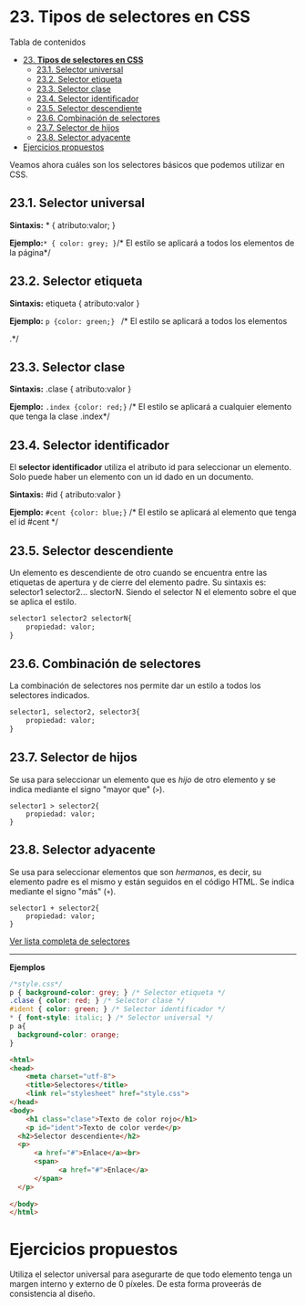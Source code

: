 # 23. **Tipos de selectores en CSS**

Tabla de contenidos

- [23. **Tipos de selectores en CSS**](#23-tipos-de-selectores-en-css)
  - [23.1. Selector universal](#231-selector-universal)
  - [23.2. Selector etiqueta](#232-selector-etiqueta)
  - [23.3. Selector clase](#233-selector-clase)
  - [23.4. Selector identificador](#234-selector-identificador)
  - [23.5. Selector descendiente](#235-selector-descendiente)
  - [23.6. Combinación de selectores](#236-combinación-de-selectores)
  - [23.7. Selector de hijos](#237-selector-de-hijos)
  - [23.8. Selector adyacente](#238-selector-adyacente)
- [Ejercicios propuestos](#ejercicios-propuestos)

Veamos ahora cuáles son los selectores básicos que podemos utilizar en CSS.

## 23.1. Selector universal

**Sintaxis:** * { atributo:valor; }

**Ejemplo:**`* { color: grey; }`/* El estilo se aplicará a todos los elementos de la página*/

## 23.2. Selector etiqueta

**Sintaxis:** etiqueta { atributo:valor }

**Ejemplo:** `p {color: green;} ` /* El estilo se aplicará a todos los elementos <p>.*/

## 23.3. Selector clase

**Sintaxis:** .clase { atributo:valor }

**Ejemplo:** `.index {color: red;}` /* El estilo se aplicará a cualquier elemento que tenga la clase .index*/

## 23.4. Selector identificador

El **selector identificador** utiliza el atributo id para seleccionar un elemento. Solo puede haber un elemento con un id dado en un documento.

**Sintaxis:** #id { atributo:valor }

**Ejemplo:** `#cent {color: blue;}` /* El estilo se aplicará al elemento que tenga el id #cent */

## 23.5. Selector descendiente

Un elemento es descendiente de otro cuando se encuentra entre las etiquetas de apertura y de cierre del elemento padre. Su sintaxis es: selector1 selector2... slectorN. Siendo el selector N el elemento sobre el que se aplica el estilo.

```html
selector1 selector2 selectorN{
    propiedad: valor;
}
```

## 23.6. Combinación de selectores

La combinación de selectores nos permite dar un estilo a todos los selectores indicados.

```html
selector1, selector2, selector3{
    propiedad: valor;
}
```

## 23.7. Selector de hijos

Se usa para seleccionar un elemento que es *hijo* de otro elemento y se indica mediante el signo "mayor que" (`>`).

```
selector1 > selector2{
    propiedad: valor;
}
```

## 23.8. Selector adyacente

Se usa para seleccionar elementos que son *hermanos*, es decir, su elemento padre es el mismo y están seguidos en el código HTML. Se indica mediante el signo "más" (`+`).

```
selector1 + selector2{
    propiedad: valor;
}
```

[Ver lista completa de selectores](https://www.w3schools.com/cssref/css_selectors.asp)

* * * * *

**Ejemplos**

```css
/*style.css*/
p { background-color: grey; } /* Selector etiqueta */
.clase { color: red; } /* Selector clase */
#ident { color: green; } /* Selector identificador */
* { font-style: italic; } /* Selector universal */
p a{
  background-color: orange;
}
```
```html
<html>
<head>
    <meta charset="utf-8"> 
    <title>Selectores</title> 
    <link rel="stylesheet" href="style.css"> 
</head>
<body>
    <h1 class="clase">Texto de color rojo</h1>
    <p id="ident">Texto de color verde</p>
  <h2>Selector descendiente</h2>
  <p>
      <a href="#">Enlace</a><br>
      <span>
            <a href="#">Enlace</a>
      </span>
  </p>
  
</body> 
</html>
```

# Ejercicios propuestos

Utiliza el selector universal para asegurarte de que todo elemento tenga un margen interno y externo de 0 píxeles. De esta forma proveerás de consistencia al diseño.